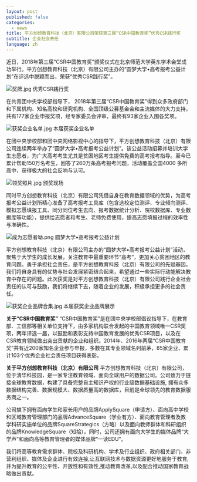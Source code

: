 ```yaml
---
layout: post
published: false
categories:
  - news
title: 平方创想教育科技（北京）有限公司荣获第三届“CSR中国教育奖”优秀CSR践行奖
subtitle: 企业社会责任
language: zh
---
```


近日，2018年第三届“CSR中国教育奖”颁奖仪式在北京师范大学英东学术会堂成功举行。平方创想教育科技（北京）有限公司主办的“圆梦大学•高考报考公益计划”在评选中脱颖而出，荣获“优秀CSR践行奖”。

![奖牌.jpg]({{site.baseurl}}/image/奖牌.jpg)
优秀CSR践行奖

在共青团中央学校部指导下， 2018年第三届“CSR中国教育奖”得到众多政府部门和下属机构、知名高校和研究机构、全国顶级公募基金会和主流媒体的大力支持，共有177家企业申报奖项，经专家委员会评审，最终有93家企业入围各奖项。

![获奖企业名单.jpg]({{site.baseurl}}/image/获奖企业名单.jpg)
本届获奖企业名单

在团中央学校部和团中央网络影视中心的指导下，平方创想教育科技（北京）有限公司连续两年举办了“圆梦大学•高考报考公益计划”。该公益活动招募并培训大学生志愿者，为广大高考考生尤其是贫困地区考生提供免费的高考报考指导。至今已累计帮助150万名考生，回答了260万条高考报考问题，活动覆盖全国4000 多所高中，获得极大的社会反响与认可。

![领奖照片.jpg]({{site.baseurl}}/image/领奖照片.jpg)
颁奖现场

同时平方创想教育科技（北京）有限公司凭借自身在教育数据领域的优势，为高考报考公益计划所精心准备了高考报考工具库（包含选校定位测评、专业倾向测评、模拟志愿填报工具、同分同位考生去向、报考数据统计分析、院校数据库、专业数据库等功能），提供给志愿者和考生、老师免费使用，提高志愿填报过程的效率性与准确性。

![成为志愿者呦.png]({{site.baseurl}}/image/成为志愿者呦.png)
圆梦大学•高考报考公益计划

平方创想教育科技（北京）有限公司主办的“圆梦大学•高考报考公益计划”活动，聚焦于大学生的成长发展，关注教育中最重要环节“高考”，更加关心贫困地区的教育问题。勇于承担社会责任，是平方创想教育科技（北京）有限公司的先赋基因。我们将自身具有的优势与社会发展紧密结合起来，希望通过一些实际行动能解决教育中存在的问题。此次获奖是对平方创想教育科技（北京）有限公司践行企业社会责任的认可与鼓励，我们将继续下去，随着企业的发展，积极承担更多的社会责任。

![获奖企业品牌合集.jpg]({{site.baseurl}}/image/获奖企业品牌合集.jpg)
本届获奖企业品牌展示

**关于“CSR中国教育奖”**
“CSR中国教育奖”是在团中央学校部倡议指导下，在教育部、工信部等相关单位支持下，由多家机构联合发起的中国教育领域唯一CSR奖项，两年评选一届，以鼓励和表彰支持中国教育发展的优秀CSR项目，以及在CSR教育领域做出突出贡献的企业和组织。2014年、2016年两届“CSR中国教育奖”共有近200家知名企业参与申报，多数在其专业领域名列前茅，85家企业、累计103个优秀企业社会责任项目获得表彰。

**关于平方创想教育科技（北京）有限公司**
平方创想教育科技（北京）有限公司，位于清华科技园，是一家专注教育领域、面向全球用户的数据公司。公司致力于链接全球教育数据，构建了具备完整自主知识产权的行业级数据基础设施, 拥有众多数据结构完善、数据规模大、数据质量高的数据库，目前是全球领先的教育数据服务商之一。 

公司旗下拥有面向学生和家长用户的品牌ApplySquare（申请方）、面向高中学校和区域教育管理部门的品牌AdvanceSquare（学业有方）、面向教育管理者及教学科研实施单位的品牌SquareStrategics（方略）以及面向教师群体和科研组织的品牌KnowledgeSquare（知拾）。同时，公司还拥有面向大学生的媒体品牌“大学声”和面向高等教育管理者的媒体品牌“一读EDU”。

我们将高等教育需求群体、院校及科研机构、学术及行业组织、政府相关部门、非营利组织、媒体及企业进行有效连接,让互联网技术与数据资源更好地服务于教育,并为提升教育的公平性、开放性和有效性,推动教育改革,以及配合推动国家教育战略做出贡献。 
